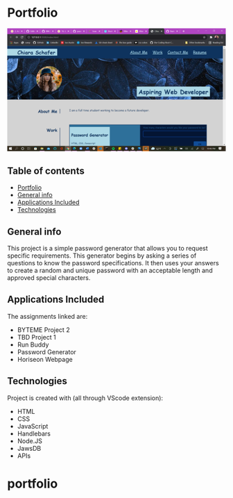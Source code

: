 # Portfolio

![portfolio](/assets/images/portfolio-screenshot.png)
## Table of contents
* [Portfolio](https://chiarans.github.io/passwordGenerator/)
* [General info](#general-info)
* [Applications Included](#applications-included)
* [Technologies](#technologies)

## General info
This project is a simple password generator that allows you to request specific requirements. This generator begins by asking a series of questions to know the password specifications. It then uses your answers to create a random and unique password with an acceptable length and approved special characters.

## Applications Included
The assignments linked are:
* BYTEME Project 2
* TBD Project 1
* Run Buddy
* Password Generator
* Horiseon Webpage
	
## Technologies
Project is created with (all through VScode extension):
* HTML
* CSS
* JavaScript
* Handlebars
* Node.JS
* JawsDB
* APIs 
	
# portfolio
